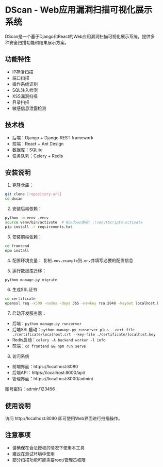 # DScan - Web应用漏洞扫描可视化展示系统

DScan是一个基于Django和React的Web应用漏洞扫描可视化展示系统，提供多种安全扫描功能和结果展示方案。

## 功能特性

- IP存活扫描
- 端口扫描
- 操作系统识别
- SQL注入检测
- XSS漏洞扫描
- 目录扫描
- 敏感信息泄露检测

## 技术栈

- 后端：Django + Django REST framework
- 前端：React + Ant Design
- 数据库：SQLite
- 任务队列：Celery + Redis

## 安装说明

1. 克隆仓库：
```bash
git clone [repository-url]
cd dscan
```

2. 安装后端依赖：
```bash
python -m venv .venv
source venv/bin/activate  # Windows使用: .\venv\Scripts\activate
pip install -r requirements.txt
```

3. 安装前端依赖：
```bash
cd frontend
npm install
```

4. 配置环境变量：
复制`.env.example`到`.env`并填写必要的配置信息

5. 运行数据库迁移：
```bash
python manage.py migrate
```

6. 生成SSL证书

```bash
cd certificate
openssl req -x509 -nodes -days 365 -newkey rsa:2048 -keyout localhost.key -out localhost.crt
```

7. 启动开发服务器：
- 后端：`python manage.py runserver`
- 后端SSL启动：`python manage.py runserver_plus --cert-file ./certificate/localhost.crt --key-file ./certificate/localhost.key`
- Redis启动：`celery -A backend worker -l info`
- 前端：`cd frontend && npm run serve`

8. 访问系统
- 前端界面：https://localhost:8080
- 后端API：https://localhost:8000/api/
- 管理界面：https://localhost:8000/admin/
  
账号密码：admin/123456

## 使用说明

访问 http://localhost:8080 即可使用Web界面进行扫描操作。

## 注意事项

- 请确保在合法授权的情况下使用本工具
- 建议在测试环境中使用
- 部分扫描功能可能需要root/管理员权限 